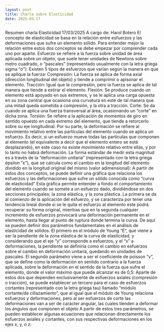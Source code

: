 ```yaml
---
layout: post
title: Charla sobre Elasticidad
date: 2025-03-17
---
```


Resumen charla Elasticidad 
17/03/2025
A cargo de: Harol Botero
El concepto de elasticidad se basa en la relación entre esfuerzos y las deformaciones que sufre un elemento sólido. Para entender mejor la relación entre estos dos conceptos se debe empezar por comprender cada uno por aparte.
Esfuerzo se refiere a la fuerza sobre unidad de área aplicada sobre un objeto, que suele tener unidades de Newtons sobre metro cuadrado, o “pascales” (representado usualmente con la letra griega sigma “σ”):
Existen 5 tipos de esfuerzos que varían según la manera en que se aplique la fuerza:
Compresión: La fuerza se aplica de forma axial (dirección longitudinal del objeto) y tiende a comprimir o apisonar el elemento.
Tracción: Igual que la compresión, pero la fuerza se aplica de tal manera que tiende a estirar el elemento.
Flexión: Se produce cuando un elemento está apoyado en sus extremos, y se le aplica una carga opuesta en su zona central que ocasiona una curvatura en este de tal manera que una mitad queda sometida a compresión, y la otra a tracción.
Corte: Se da cuando se aplica una fuerza transversal al área, ocasionando un “corte” en dicha zona.
Torsión: Se refiere a la aplicación de momentos de giro en sentido opuesto en cada extremo del elemento, que tiende a retorcerlo sobre su eje longitudinal.	
Por su parte, la deformación se refiere al movimiento relativo entre las partículas del elemento cuando se aplica un esfuerzo. Es decir, si un esfuerzo mueve todas las partículas que componen al elemento (el equivalente a decir que el elemento entero se está desplazando), en este caso no existe movimiento relativo entre ellas, y por lo tanto no habrá deformación.
La forma estándar de medir esta magnitud es a través de la “deformación unitaria” (representado con la letra griega épsilon “ε”), que se calcula como el cambio en la longitud del elemento dividido en la longitud original del mismo (valor adimensional):
A partir de estos dos conceptos, se puede definir una gráfica que relaciona los esfuerzos y las deformaciones que sufre un sólido conocida como “curva de elasticidad”
Esta gráfica permite entender a fondo el comportamiento del elemento cuando se somete a un esfuerzo dado, dividiéndose en dos secciones principales; la zona elástica, y la zona plástica. La primera se da al comienzo de la aplicación del esfuerzo, y se caracteriza por tener una tendencia lineal donde si se le quita el esfuerzo al elemento este podrá recuperar su forma original, mientras que en la segunda cualquier incremento de esfuerzos provocará una deformación permanente en el elemento, hasta llegar al punto de ruptura donde termina la curva.
De aquí se pueden definir dos parámetros fundamentales en el análisis de elasticidad de sólidos. El primero es el módulo de Young “E”, que viene a ser la pendiente de la zona elástica de la curva de elasticidad, y considerando que el eje “y” corresponde a esfuerzos, y el “x” a deformaciones, la pendiente se definiría como el cambio en esfuerzos sobre el cambio en deformación unitaria, quedando en unidades de pascales.
El segundo parámetro viene a ser el coeficiente de poisson “v”, que se define como la deformación en sentido contrario a la fuerza aplicada, sobre la deformación en el sentido de la fuerza que sufre el elemento, donde el valor máximo que puede alcanzar es de 0,5:
Aparte de estos dos que dependen exclusivamente de esfuerzos axiales (compresión o tracción), se puede establecer un tercero para el caso de esfuerzos cortantes (representado con la letra griega tau) llamado “módulo cortante/de cillazamiento”, que al igual que el módulo de Young relaciona esfuerzos y deformaciones, pero al ser esfuerzos de corte las deformaciones van a ser de carácter angular, las cuales tienden a deformar los ángulos que componen el objeto
A partir de estos tres parámetros, se pueden establecer algunas ecuaciones que relacionan directamente los esfuerzos axiales y cortantes, con sus respectivas deformaciones en los ejes x, y, o z: